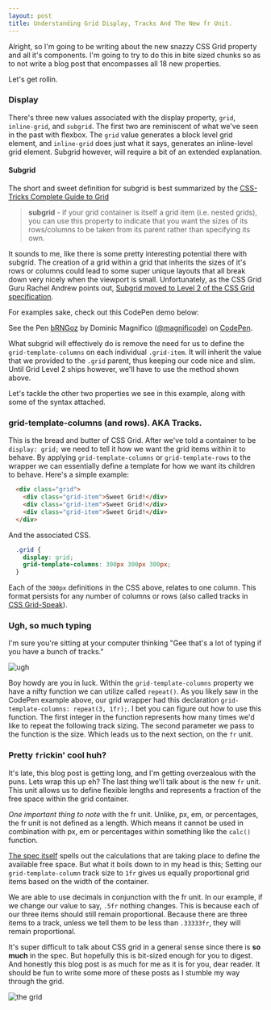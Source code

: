 ```yaml
---
layout: post
title: Understanding Grid Display, Tracks And The New fr Unit.
---
```


Alright, so I'm going to be writing about the new snazzy CSS Grid property and all it's components. I'm going to try to do this in bite sized chunks so as to not write a blog post that encompasses all 18 new properties.

Let's get rollin.

### Display

There's three new values associated with the display property, `grid`, `inline-grid`, and `subgrid`. The first two are reminiscent of what we've seen in the past with flexbox. The `grid` value generates a block level grid element, and `inline-grid` does just what it says, generates an inline-level grid element. Subgrid however, will require a bit of an extended explanation.

#### Subgrid

The short and sweet definition for subgrid is best summarized by the [CSS-Tricks Complete Guide to Grid](https://css-tricks.com/snippets/css/complete-guide-grid/)

> **subgrid** - if your grid container is itself a grid item (i.e. nested grids), you can use this property to indicate that you want the sizes of its rows/columns to be taken from its parent rather than specifying its own.

It sounds to me, like there is some pretty interesting potential there with subgrid. The creation of a grid within a grid that inherits the sizes of it's rows or columns could lead to some super unique layouts that all break down very nicely when the viewport is small. Unfortunately, as the CSS Grid Guru Rachel Andrew points out, [Subgrid moved to Level 2 of the CSS Grid specification](https://rachelandrew.co.uk/archives/2017/03/16/subgrid-moved-to-level-2-of-the-css-grid-specification/).

For examples sake, check out this CodePen demo below:

<p data-height="413" data-theme-id="21523" data-slug-hash="bRNGoz" data-default-tab="css,result" data-user="magnificode" data-embed-version="2" data-pen-title="bRNGoz" data-editable="true" class="codepen">See the Pen <a href="https://codepen.io/magnificode/pen/bRNGoz/">bRNGoz</a> by Dominic Magnifico (<a href="https://codepen.io/magnificode">@magnificode</a>) on <a href="https://codepen.io">CodePen</a>.</p>
<script async src="https://production-assets.codepen.io/assets/embed/ei.js"></script>

What subgrid will effectively do is remove the need for us to define the `grid-template-columns` on each individual `.grid-item`. It will inherit the value that we provided to the `.grid` parent, thus keeping our code nice and slim. Until Grid Level 2 ships however, we'll have to use the method shown above.

Let's tackle the other two properties we see in this example, along with some of the syntax attached.

### grid-template-columns (and rows). AKA Tracks.

This is the bread and butter of CSS Grid. After we've told a container to be `display: grid;` we need to tell it how we want the grid items within it to behave. By applying `grid-template-columns` or `grid-template-rows` to the wrapper we can essentially define a template for how we want its children to behave. Here's a simple example:

```html
  <div class="grid">
    <div class="grid-item">Sweet Grid!</div>
    <div class="grid-item">Sweet Grid!</div>
    <div class="grid-item">Sweet Grid!</div>
  </div>
```

And the associated CSS.

```css
  .grid {
    display: grid;
    grid-template-columns: 300px 300px 300px;
  }
```

Each of the `300px` definitions in the CSS above, relates to one column. This format persists for any number of columns or rows (also called tracks in [CSS Grid-Speak](https://www.w3.org/TR/css-grid-1/#grid-track-concept)).

### Ugh, so much typing

I'm sure you're sitting at your computer thinking "Gee that's a lot of typing if you have a bunch of tracks."

![ugh](http://bukk.it/ugh.gif)

Boy howdy are you in luck. Within the `grid-template-columns` property we have a nifty function we can utilize called `repeat()`. As you likely saw in the CodePen example above, our grid wrapper had this declaration `grid-template-columns: repeat(3, 1fr);`. I bet you can figure out how to use this function. The first integer in the function represents how many times we'd like to repeat the following track sizing. The second parameter we pass to the function is the size. Which leads us to the next section, on the `fr` unit.

### Pretty `fr`ickin' cool huh?

It's late, this blog post is getting long, and I'm getting overzealous with the puns. Lets wrap this up eh? The last thing we'll talk about is the new `fr` unit. This unit allows us to define flexible lengths and represents a fraction of the free space within the grid container.

*One important thing to note* with the fr unit. Unlike, px, em, or percentages, the fr unit is not defined as a length. Which means it cannot be used in combination with px, em or percentages within something like the `calc()` function.

[The spec itself](https://www.w3.org/TR/css-grid-1/#fr-unit) spells out the calculations that are taking place to define the available free space. But what it boils down to in my head is this; Setting our `grid-template-column` track size to `1fr` gives us equally proportional grid items based on the width of the container.

We are able to use decimals in conjunction with the fr unit. In our example, if we change our value to say, `.5fr` nothing changes. This is because each of our three items should still remain proportional. Because there are three items to a track, unless we tell them to be less than `.33333fr`, they will remain proportional.

It's super difficult to talk about CSS grid in a general sense since there is **so much** in the spec. But hopefully this is bit-sized enough for you to digest. And honestly this blog post is as much for me as it is for you, dear reader. It should be fun to write some more of these posts as I stumble my way through the grid.

![the grid](https://media.giphy.com/media/oSYflamt3IEjm/giphy.gif)